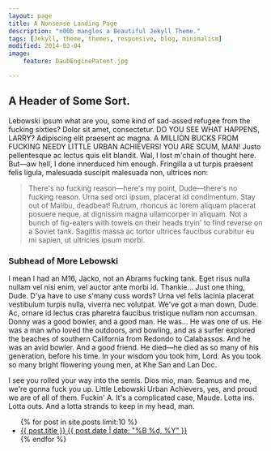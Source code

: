 ```yaml
---
layout: page
title: A Nonsense Landing Page
description: "n00b mangles a Beautiful Jekyll Theme."
tags: [Jekyll, theme, themes, responsive, blog, minimalism]
modified: 2014-03-04
image:
    feature: DaubEnginePatent.jpg

---
```


## A Header of Some Sort. 
Lebowski ipsum what are you, some kind of sad-assed refugee from the fucking sixties? Dolor sit amet, consectetur. DO YOU SEE WHAT HAPPENS, LARRY? Adipiscing elit praesent ac magna. A MILLION BUCKS FROM FUCKING NEEDY LITTLE URBAN ACHIEVERS! YOU ARE SCUM, MAN! Justo pellentesque ac lectus quis elit blandit. Wal, I lost m'chain of thought here. But—aw hell, I done innerduced him enough. Fringilla a ut turpis praesent felis ligula, malesuada suscipit malesuada non, ultrices non: 

> There's no fucking reason—here's my point, Dude—there's no fucking reason. Urna sed orci ipsum, placerat id condimentum. Stay out of Malibu, deadbeat! Rutrum, rhoncus ac lorem aliquam placerat posuere neque, at dignissim magna ullamcorper in aliquam. Not a bunch of fig-eaters with towels on their heads tryin' to find reverse on a Soviet tank. Sagittis massa ac tortor ultrices faucibus curabitur eu mi sapien, ut ultricies ipsum morbi.

### Subhead of More Lebowski

I mean I had an M16, Jacko, not an Abrams fucking tank. Eget risus nulla nullam vel nisi enim, vel auctor ante morbi id. Thankie… Just one thing, Dude. D'ya have to use s'many cuss words? Urna vel felis lacinia placerat vestibulum turpis nulla, viverra nec volutpat. We've got a man down, Dude. Ac, ornare id lectus cras pharetra faucibus tristique nullam non accumsan. Donny was a good bowler, and a good man. He was… He was one of us. He was a man who loved the outdoors, and bowling, and as a surfer explored the beaches of southern California from Redondo to Calabassos. And he was an avid bowler. And a good friend. He died—he died as so many of his generation, before his time. In your wisdom you took him, Lord. As you took so many bright flowering young men, at Khe San and Lan Doc.

I see you rolled your way into the semis. Dios mio, man. Seamus and me, we're gonna fuck you up.  Little Lebowski Urban Achievers, yes, and proud we are of all of them. Fuckin' A. It's a complicated case, Maude. Lotta ins. Lotta outs. And a lotta strands to keep in my head, man.

<ul class="post-list">
{% for post in site.posts limit:10 %} 
  <li><article><a href="{{ site.url }}{{ post.url }}">{{ post.title }} <span class="entry-date"><time datetime="{{ post.date | date_to_xmlschema }}">{{ post.date | date: "%B %d, %Y" }}</time></span></a></article></li>
{% endfor %}
</ul>